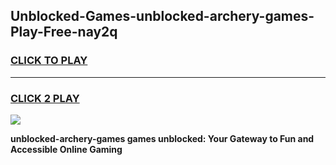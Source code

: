 
## Unblocked-Games-unblocked-archery-games-Play-Free-nay2q
<h3>
<a href="https://premium76.site?title=unblocked-archery-games&ref=10A">CLICK TO PLAY</a></h3>
<hr>

<h3>
<a href="https://premium76.site?title=unblocked-archery-games&ref=10A">CLICK 2 PLAY</a>
  
</h3>

<a href="https://premium76.site?title=unblocked-archery-games&ref=10A"><img src="https://clearcache.store/games.png"></a>


**unblocked-archery-games games unblocked: Your Gateway to Fun and Accessible Online Gaming**
